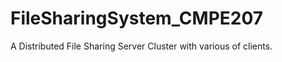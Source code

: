FileSharingSystem_CMPE207
=========================

A Distributed File Sharing Server Cluster with various of clients.

